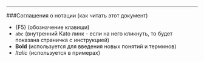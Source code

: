 ***

###Соглашения о нотации (как читать этот документ)

 - {F5} (обозначение клавиши)
 - `abc` (внутренний  Kato линк - если на него кликнуть, то будет показана страничка с инструкцией)
 - **Bold** (используется для введения новых понятий и терминов)
 - _Italic_ (используется в примерах)
